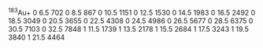 $^{183}$Au+
0 6.5 702
0 8.5 867
0 10.5 1151
0 12.5 1530
0 14.5 1983
0 16.5 2492
0 18.5 3049
0 20.5 3655
0 22.5 4308
0 24.5 4986
0 26.5 5677
0 28.5 6375
0 30.5 7103
0 32.5 7848
1 11.5 1739
1 13.5 2178
1 15.5 2684
1 17.5 3243
1 19.5 3840
1 21.5 4464